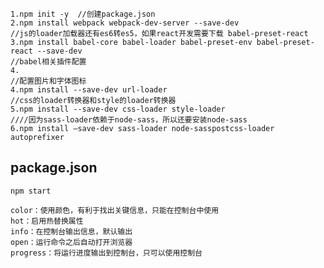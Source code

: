     1.npm init -y  //创建package.json
	2.npm install webpack webpack-dev-server --save-dev
	//js的loader加载器还有es6转es5，如果react开发需要下载 babel-preset-react
	3.npm install babel-core babel-loader babel-preset-env babel-preset-react --save-dev
	//babel相关插件配置
	4.
	//配置图片和字体图标
	4.npm install --save-dev url-loader 
	//css的loader转换器和style的loader转换器
	5.npm install --save-dev css-loader style-loader
	////因为sass-loader依赖于node-sass，所以还要安装node-sass
	6.npm install –save-dev sass-loader node-sasspostcss-loader autoprefixer

	
   

## package.json ##
	npm start	

    color：使用颜色，有利于找出关键信息，只能在控制台中使用
	hot：启用热替换属性
	info：在控制台输出信息，默认输出
	open：运行命令之后自动打开浏览器
	progress：将运行进度输出到控制台，只可以使用控制台